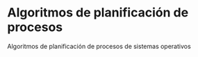 # Algoritmos de planificación de procesos

Algoritmos de planificación de procesos de sistemas operativos